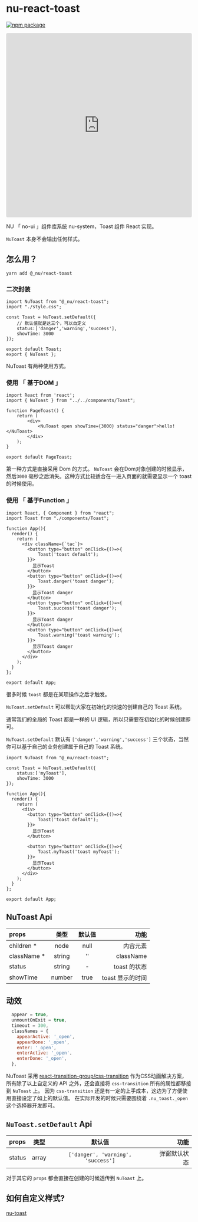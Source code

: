 # nu-react-toast

[![npm package][npm-badge]][npm]

[npm-badge]: https://img.shields.io/npm/v/npm-package.png?style=flat-square
[npm]: https://www.npmjs.org/package/@_nu/react-toast

<iframe src="https://codesandbox.io/embed/new-night-9e4kp?fontsize=14&hidenavigation=1" title="nu-toast-react" allow="geolocation; microphone; camera; midi; vr; accelerometer; gyroscope; payment; ambient-light-sensor; encrypted-media" style="width:100%; height:500px; border:0; border-radius: 4px; overflow:hidden;" sandbox="allow-modals allow-forms allow-popups allow-scripts allow-same-origin"></iframe>

NU 「 no-ui 」组件库系统 nu-system，Toast 组件 React 实现。

`NuToast` 本身不会输出任何样式。

## 怎么用？

```
yarn add @_nu/react-toast
```

### 二次封装

```JSX
import NuToast from "@_nu/react-toast";
import "./style.css";

const Toast = NuToast.setDefault({
    // 默认值就是这三个，可以自定义
    status:['danger','warning','success'],
    showTime: 3000
});

export default Toast;
export { NuToast };
```

NuToast 有两种使用方式。

### 使用 「 基于DOM 」

```JSX
import React from 'react';
import { NuToast } from "../../components/Toast";

function PageToast() {
    return (
        <div>
            <NuToast open showTime={3000} status="danger">hello!</NuToast>
        </div>
    );
}

export default PageToast;
```

第一种方式是直接采用 Dom 的方式。 `NuToast` 会在Dom对象创建的时候显示，然后`3000` 毫秒之后消失。这种方式比较适合在一进入页面的就需要显示一个 toast 的时候使用。


### 使用 「 基于Function 」

```JSX
import React, { Component } from "react";
import Toast from "./components/Toast";

function App(){
  render() {
    return (
      <div className={`tac`}>
        <button type="button" onClick={()=>{
            Toast('toast default');
        }}>
          显示Toast
        </button> 
        <button type="button" onClick={()=>{
            Toast.danger('toast danger');        
        }}>
          显示Toast danger
        </button>
        <button type="button" onClick={()=>{
            Toast.success('toast danger');        
        }}>
          显示Toast danger
        </button>
        <button type="button" onClick={()=>{
            Toast.warning('toast warning');        
        }}>
          显示Toast danger
        </button>
      </div>
    );
  }
};

export default App;
```

很多时候 `toast` 都是在某项操作之后才触发。

`NuToast.setDefault` 可以帮助大家在初始化的快速的创建自己的 Toast 系统。

通常我们的全局的 Toast 都是一样的 UI 逻辑，所以只需要在初始化的时候创建即可。

`NuToast.setDefault` 默认有 `['danger','warning','success']` 三个状态，当然你可以基于自己的业务创建属于自己的 Toast 系统。

```JSX
import NuToast from "@_nu/react-toast";

const Toast = NuToast.setDefault({
    status:['myToast'],
    showTime: 3000
});

function App(){
  render() {
    return (
      <div>
        <button type="button" onClick={()=>{
            Toast('toast default');
        }}>
          显示Toast
        </button>
        
        <button type="button" onClick={()=>{
            Toast.myToast('toast myToast');
        }}>
          显示Toast
        </button>
      </div>
    );
  }
};

export default App;
```

## NuToast Api

| props   |      类型      |       默认值      |  功能 |
|:----------|:-------------:|:-------------:|------:|
| children * |  node | null | 内容元素 |
| className * |  string | '' | className |
| status |  string | - | toast 的状态 |
| showTime | number | true | toast 显示的时间 |


## 动效
```jsx
  appear = true,
  unmountOnExit = true,
  timeout = 300,
  classNames = {
    appearActive: '_open',
    appearDone: '_open',
    enter: '_open',
    enterActive: '_open',
    enterDone: '_open',
  },
```

NuToast 采用 [react-transition-group/css-transition](https://reactcommunity.org/react-transition-group/css-transition) 作为CSS动画解决方案，所有除了以上自定义的 API 之外，还会直接将 `css-transition` 所有的属性都移接到 `NuToast` 上。 
因为 `css-transition` 还是有一定的上手成本，这边为了方便使用直接设定了如上的默认值。
在实际开发的时候只需要围绕着 `.nu_toast._open` 这个选择器开发即可。

## `NuToast.setDefault` Api

| props   |      类型      |       默认值      |  功能 |
|:----------|:-------------:|:-------------:|------:|
| status |  array  | `['danger', 'warning', 'success']` | 弹窗默认状态 |

对于其它的 `props` 都会直接在创建的时候透传到 `NuToast` 上。

## 如何自定义样式?

[nu-toast](https://nu-system.github.io/vanilla/toast/)
